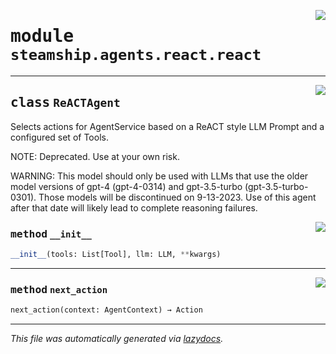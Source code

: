 <!-- markdownlint-disable -->

<a href="https://github.com/steamship-core/python-client/tree/main/src/steamship/agents/react/react.py#L0"><img align="right" style="float:right;" src="https://img.shields.io/badge/-source-cccccc?style=flat-square"></a>

# <kbd>module</kbd> `steamship.agents.react.react`






---

<a href="https://github.com/steamship-core/python-client/tree/main/src/steamship/agents/react/react.py#L7"><img align="right" style="float:right;" src="https://img.shields.io/badge/-source-cccccc?style=flat-square"></a>

## <kbd>class</kbd> `ReACTAgent`
Selects actions for AgentService based on a ReACT style LLM Prompt and a configured set of Tools. 

NOTE: Deprecated. Use at your own risk. 

WARNING: This model should only be used with LLMs that use the older model versions of gpt-4 (gpt-4-0314) and gpt-3.5-turbo (gpt-3.5-turbo-0301). Those models will be discontinued on 9-13-2023. Use of this agent after that date will likely lead to complete reasoning failures. 

<a href="https://github.com/steamship-core/python-client/tree/main/src/steamship/agents/react/react.py#L70"><img align="right" style="float:right;" src="https://img.shields.io/badge/-source-cccccc?style=flat-square"></a>

### <kbd>method</kbd> `__init__`

```python
__init__(tools: List[Tool], llm: LLM, **kwargs)
```








---

<a href="https://github.com/steamship-core/python-client/tree/main/src/steamship/agents/react/react.py#L75"><img align="right" style="float:right;" src="https://img.shields.io/badge/-source-cccccc?style=flat-square"></a>

### <kbd>method</kbd> `next_action`

```python
next_action(context: AgentContext) → Action
```








---

_This file was automatically generated via [lazydocs](https://github.com/ml-tooling/lazydocs)._
